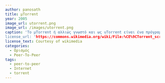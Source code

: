 ```yaml
---
author: panosath
title: μTorrent
year: 2005
image_url: utorrent.png
image_url: /images/utorrent.png
caption: 'Το μTorrent ή αλλιώς γνωστό και ως uTorrent είναι ένα πρόγραμμα διαμοιρασμού αρχείων peer-to-peer όπου επιτρέπει την μορφοποίηση torrent σε απλά αρχεία. Η πρώτη του έκδοση ξεκίνησε τον Σεπτέμβριο του 2005 και απο τον Δεκέμβριο του 2006 ανήκει στην BitTorrent Inc. Μπορεί κανείς να πει πως είναι ενα από τα πιο γνωστά προγράμματα που σχετίζονται με torrent. Το ελληνικό γράμμα μ, στην αρχή του ονόματος πρόκειται για το prefix του "Micro-". Το μTorrent, αφού πουλήθηκε στην BitTorrent, συνέχισε να διανέμεται ως μTorrent, παρότι υπάρχει και αντίστοιχο πρόγραμμα απο την προηγούμενη εταιρεία.
license_url: 'https://commons.wikimedia.org/wiki/File:%CE%9CTorrent_screenshot.png'
license_text: Courtesy of wikimedia
categories:
  - Ορισμός
  - Peer-To-Peer
tags:
  - peer-to-peer
  - Internet
  - torrent
---
```

